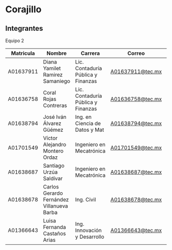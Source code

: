 # Corajillo

## Integrantes

Equipo 2

| Matricula  | Nombre | Carrera| Correo | Salon |
| ------------- | ------------- | ------------- | ------------- | ------------- |
| A01637911	| Diana Yamilet Ramirez Samaniego	| Lic. Contaduría Pública y Finanzas |A01637911@tec.mx	| 101 |
| A01636758	| Coral Rojas Contreras	| Lic. Contaduría Pública y Finanzas | A01636758@tec.mx | 101 |
| A01638794	| José Iván Álvarez Güémez| Ing. en Ciencia de Datos y Mat	|	A01638794@tec.mx	| 102 |
| A01701549	| Víctor Alejandro Montero Ordaz | Ingeniero en Mecatrónica	|	A01701549@tec.mx	| 102 |
| A01638687	| Santiago Urzúa Saldívar	| Ingeniero en Mecatrónica	|	A01638687@tec.mx	| 102 |
| A01638678	| Carlos Gerardo Fernández Villanueva Barba	| Ing. Civil	|	A01638678@tec.mx	| 102 |
| A01366643	| Luisa Fernanda Castaños Arias	| Ing. Innovación y Desarrollo |	A01366643@tec.mx	| 102 |
